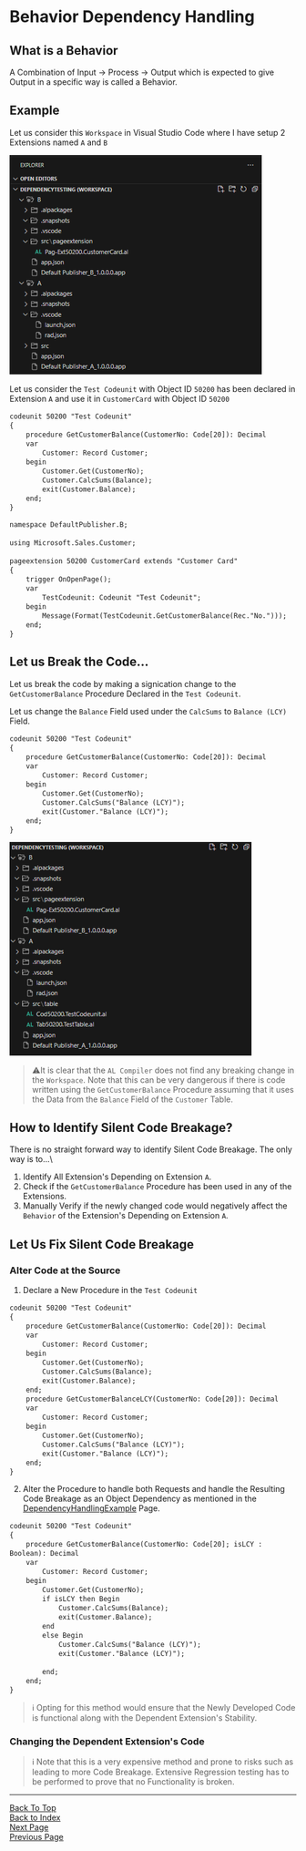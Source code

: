 # Behavior Dependency Handling
## What is a Behavior
A Combination of Input -> Process -> Output which is expected to give Output in a specific way is called a Behavior. 
## Example
Let us consider this `Workspace` in Visual Studio Code where I have setup 2 Extensions named `A` and `B`

![Workspace](../Image%20Archive/DataDependency.1.png)

Let us consider the `Test Codeunit` with Object ID `50200` has been declared in Extension `A` and use it in `CustomerCard` with Object ID `50200`
```
codeunit 50200 "Test Codeunit"
{
    procedure GetCustomerBalance(CustomerNo: Code[20]): Decimal
    var
        Customer: Record Customer;
    begin
        Customer.Get(CustomerNo);
        Customer.CalcSums(Balance);
        exit(Customer.Balance);
    end;
}

```
```
namespace DefaultPublisher.B;

using Microsoft.Sales.Customer;

pageextension 50200 CustomerCard extends "Customer Card"
{
    trigger OnOpenPage();
    var
        TestCodeunit: Codeunit "Test Codeunit";
    begin
        Message(Format(TestCodeunit.GetCustomerBalance(Rec."No.")));
    end;
}
```
## Let us Break the Code...
Let us break the code by making a signication change to the `GetCustomerBalance` Procedure Declared in the `Test Codeunit`.

Let us change the `Balance` Field used under the `CalcSums` to `Balance (LCY)` Field.
```
codeunit 50200 "Test Codeunit"
{
    procedure GetCustomerBalance(CustomerNo: Code[20]): Decimal
    var
        Customer: Record Customer;
    begin
        Customer.Get(CustomerNo);
        Customer.CalcSums("Balance (LCY)");
        exit(Customer."Balance (LCY)");
    end;
}
```
![Alt text](../Image%20Archive/DataDependency.4.png)

>⚠️It is clear that the `AL Compiler` does not find any breaking change in the `Workspace`.
Note that this can be very dangerous if there is code written using the `GetCustomerBalance` Procedure assuming that it uses the Data from the `Balance` Field of the `Customer` Table. 

## How to Identify Silent Code Breakage?
There is no straight forward way to identify Silent Code Breakage. The only way is to...\
1. Identify All Extension's Depending on Extension `A`.
2. Check if the `GetCustomerBalance` Procedure has been used in any of the Extensions.
3. Manually Verify if the newly changed code would negatively affect the `Behavior` of the Extension's Depending on Extension `A`.

## Let Us Fix Silent Code Breakage
### Alter Code at the Source
1. Declare a New Procedure in the `Test Codeunit` 
```
codeunit 50200 "Test Codeunit"
{
    procedure GetCustomerBalance(CustomerNo: Code[20]): Decimal
    var
        Customer: Record Customer;
    begin
        Customer.Get(CustomerNo);
        Customer.CalcSums(Balance);
        exit(Customer.Balance);
    end;
    procedure GetCustomerBalanceLCY(CustomerNo: Code[20]): Decimal
    var
        Customer: Record Customer;
    begin
        Customer.Get(CustomerNo);
        Customer.CalcSums("Balance (LCY)");
        exit(Customer."Balance (LCY)");
    end;
}
```
2. Alter the Procedure to handle both Requests and handle the Resulting Code Breakage as an Object Dependency as mentioned in the [DependencyHandlingExample](./DependencyHandlingExample.md) Page.
```
codeunit 50200 "Test Codeunit"
{
    procedure GetCustomerBalance(CustomerNo: Code[20]; isLCY : Boolean): Decimal
    var
        Customer: Record Customer;
    begin
        Customer.Get(CustomerNo);
        if isLCY then Begin
            Customer.CalcSums(Balance);
            exit(Customer.Balance);
        end
        else Begin
            Customer.CalcSums("Balance (LCY)");
            exit(Customer."Balance (LCY)");

        end;
    end;
}
```
>ℹ️ Opting for this method would ensure that the Newly Developed Code is functional along with the Dependent Extension's Stability.

### Changing the Dependent Extension's Code
>ℹ️ Note that this is a very expensive method and prone to risks such as leading to more Code Breakage. Extensive Regression testing has to be performed to prove that no Functionality is broken.

___
[Back To Top](#what-is-a-behavior)<Br>
[Back to Index](../Index.md)<Br>
[Next Page](./BehaviorDependencySpecialCases.md)<Br>
[Previous Page](./DependencyHandlingExample.md)